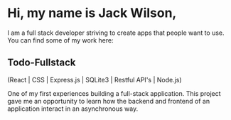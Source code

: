 # Hi, my name is Jack Wilson,
  I am a full stack developer striving to create apps that people want to use. </br>
  You can find some of my work here:

## Todo-Fullstack
  (React | CSS | Express.js | SQLite3 | Restful API's | Node.js)
  
  One of my first experiences building a full-stack application. This project gave me an opportunity to learn how the backend and frontend   of an application interact in an asynchronous way.


